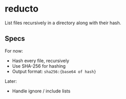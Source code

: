 # reducto

List files recursively in a directory along with their hash.

## Specs

For now:

- Hash every file, recursively
- Use SHA-256 for hashing
- Output format: `sha256:{base64 of hash}`

Later:

- Handle ignore / include lists

